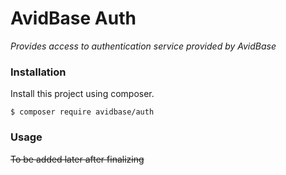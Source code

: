 # AvidBase Auth #
*Provides access to authentication service provided by AvidBase*

### Installation ###
Install this project using composer.

`$ composer require avidbase/auth
`

### Usage ###

~~To be added later after finalizing~~
